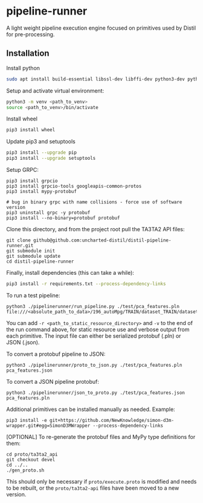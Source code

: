 # pipeline-runner

A light weight pipeline execution engine focused on primitives used by Distil for pre-processing.

## Installation


Install python

```bash
sudo apt install build-essential libssl-dev libffi-dev python3-dev python3-pip python3-venv
```

Setup and activate virtual environment:

```bash
python3 -m venv <path_to_venv>
source <path_to_venv>/bin/activate
```

Install wheel

```bash
pip3 install wheel
```

Update pip3 and setuptools

```bash
pip3 install --upgrade pip
pip3 install --upgrade setuptools
```

Setup GRPC:

```shell
pip3 install grpcio
pip3 install grpcio-tools googleapis-common-protos
pip3 install mypy-protobuf

# bug in binary grpc with name collisions - force use of software version
pip3 uninstall grpc -y protobuf
pip3 install --no-binary=protobuf protobuf
```

Clone this directory, and from the project root pull the TA3TA2 API files:

```shell
git clone github@github.com:uncharted-distil/distil-pipeline-runner.git
git submodule init
git submodule update
cd distil-pipeline-runner
```

Finally, install dependencies (this can take a while):

```bash
pip3 install -r requirements.txt --process-dependency-links
```

To run a test pipeline:

```shell
python3 ./pipelinerunner/run_pipeline.py ./test/pca_features.pln file:///<absolute_path_to_data>/196_autoMpg/TRAIN/dataset_TRAIN/datasetDoc.json
```

You can add `-r <path_to_static_resource_directory>` and `-v` to the end of the run command above, for static resource use and verbose output from each primitive.  The input file can either be serialized protobuf (.pln) or JSON (.json).

To convert a protobuf pipeline to JSON:

```shell
python3 ./pipelinerunner/proto_to_json.py ./test/pca_features.pln pca_features.json
```

To convert a JSON pipeline protobuf:

```shell
python3 ./pipelinerunner/json_to_proto.py ./test/pca_features.json pca_features.pln
```

Additional primitives can be installed manually as needed. Example:

```shell
pip3 install -e git+https://github.com/NewKnowledge/simon-d3m-wrapper.git#egg=SimonD3MWrapper --process-dependency-links
```

[OPTIONAL] To re-generate the protobuf files and MyPy type definitions for them:

```shell
cd proto/ta3ta2_api
git checkout devel
cd ../..
./gen_proto.sh
```

This should only be necessary if `proto/execute.proto` is modified and needs to be rebuilt, or the `proto/ta3ta2-api` files have been moved to a new version.
